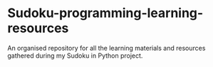 # Sudoku-programming-learning-resources
An organised repository for all the learning materials and resources gathered during my Sudoku in Python project.
